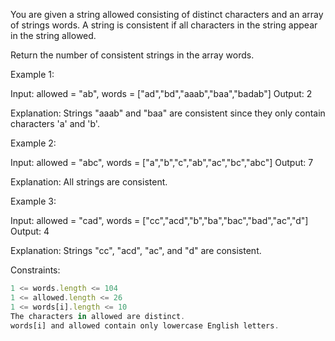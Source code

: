 You are given a string allowed consisting of distinct characters and an array of strings words. A string is consistent if all characters in the string appear in the string allowed.

Return the number of consistent strings in the array words.

 

Example 1:

Input: allowed = "ab", words = ["ad","bd","aaab","baa","badab"]
Output: 2

Explanation: Strings "aaab" and "baa" are consistent since they only contain characters 'a' and 'b'.


Example 2:

Input: allowed = "abc", words = ["a","b","c","ab","ac","bc","abc"]
Output: 7

Explanation: All strings are consistent.


Example 3:

Input: allowed = "cad", words = ["cc","acd","b","ba","bac","bad","ac","d"]
Output: 4

Explanation: Strings "cc", "acd", "ac", and "d" are consistent.
 

Constraints:
```js
1 <= words.length <= 104
1 <= allowed.length <= 26
1 <= words[i].length <= 10
The characters in allowed are distinct.
words[i] and allowed contain only lowercase English letters.